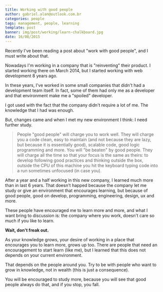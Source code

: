```yaml
---
title: Working with good people
author: gabriel.alan@outlook.com.br
categories: people
tags: management, people, learning
template: post
banner: img/post/working/learn-chalkboard.jpg
date: 16/08/2015
---
```


Recently I've been reading a post about "work with good people", and I must write about that.

Nowadays I'm working in a company that is "reinventing" their product. I started working there on March 2014, but I started working with web development 8 years ago.

In these years, I've worked in some small companies that didn't had a development team itself. In fact, some of them had only me as a developer and that environment make me a "spoiled" developer.

I got used with the fact that the company didn't require a lot of me. The knowledge that I had was enough.

But, changes came and when I met my new environment I think: I need further study.


> People "good people" will charge you to work well. They will charge you a code clean, easy to maintain (and not because they are lazy, 
> but because it is essentially good), scalable code, good logic programming and more. You will "be beaten" by good people. 
> They will charge all the time so that your focus is the same as theirs: to develop following good practices and thinking outside the box, 
> outside the CPU of this machine you hit the keyboard typing code into a run sometimes unfocused (in case you).


After a year and a half working in this new company, I learned much more than in last 6 years.
That doesn't happed because the company let me study or give an environment that encourages learning, but because of good people, good on develop, programming, engineering, design, ux and more.

These people have encouraged me to learn more and more, and what I want bring to discussion is: the company where you work, doesn't care so much if you like to learn.

**Wait, don't freak out.** 

As your knowledge grows, your desire of working in a place that encourages you to learn more, grows up too.
There are people that need an encouragement to start learn (like me), but I learned that this does not depends on your current environment.

That depends on the people around you. Try to be with people who want to grow in knowledge, not in wealth (this is just a consequence).

You will be encouraged to study more, because you will see that good people always do that, and if you stop, you fall.